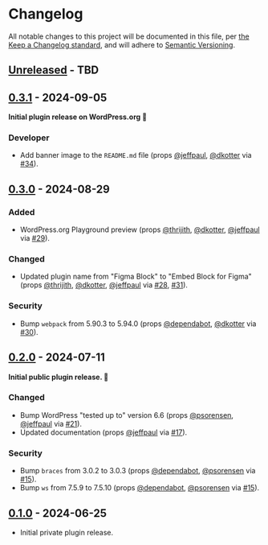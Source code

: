 # Changelog

All notable changes to this project will be documented in this file, per [the Keep a Changelog standard](http://keepachangelog.com/), and will adhere to [Semantic Versioning](https://semver.org/spec/v2.0.0.html).

## [Unreleased] - TBD

## [0.3.1] - 2024-09-05
**Initial plugin release on WordPress.org 🎉**

### Developer
- Add banner image to the `README.md` file (props [@jeffpaul](https://github.com/jeffpaul), [@dkotter](https://github.com/dkotter) via [#34](https://github.com/10up/embed-block-figma/pull/34)).

## [0.3.0] - 2024-08-29
### Added
- WordPress.org Playground preview (props [@thrijith](https://github.com/thrijith), [@dkotter](https://github.com/dkotter), [@jeffpaul](https://github.com/jeffpaul) via [#29](https://github.com/10up/embed-block-figma/pull/29)).

### Changed
- Updated plugin name from "Figma Block" to "Embed Block for Figma" (props [@thrijith](https://github.com/thrijith), [@dkotter](https://github.com/dkotter), [@jeffpaul](https://github.com/jeffpaul) via [#28](https://github.com/10up/embed-block-figma/pull/28), [#31](https://github.com/10up/embed-block-figma/pull/31)).

### Security
- Bump `webpack` from 5.90.3 to 5.94.0 (props [@dependabot](https://github.com/apps/dependabot), [@dkotter](https://github.com/dkotter) via [#30](https://github.com/10up/embed-block-figma/pull/30)).

## [0.2.0] - 2024-07-11
**Initial public plugin release. 🎉**

### Changed
- Bump WordPress "tested up to" version 6.6 (props [@psorensen](https://github.com/psorensen), [@jeffpaul](https://github.com/jeffpaul) via [#21](https://github.com/10up/embed-block-figma/pull/21)).
- Updated documentation (props [@jeffpaul](https://github.com/jeffpaul) via [#17](https://github.com/10up/embed-block-figma/pull/17)).

### Security
- Bump `braces` from 3.0.2 to 3.0.3 (props [@dependabot](https://github.com/apps/dependabot), [@psorensen](https://github.com/psorensen) via [#15](https://github.com/10up/embed-block-figma/pull/15)).
- Bump `ws` from 7.5.9 to 7.5.10 (props [@dependabot](https://github.com/apps/dependabot), [@psorensen](https://github.com/psorensen) via [#15](https://github.com/10up/embed-block-figma/pull/15)).

## [0.1.0] - 2024-06-25
- Initial private plugin release.

[Unreleased]: https://github.com/10up/embed-block-figma/compare/trunk...develop
[0.3.1]: https://github.com/10up/embed-block-figma/compare/0.3.0...0.3.1
[0.3.0]: https://github.com/10up/embed-block-figma/compare/0.2.0...0.3.0
[0.2.0]: https://github.com/10up/embed-block-figma/compare/0.1.0...0.2.0
[0.1.0]: https://github.com/10up/embed-block-figma/tree/v0.1.0

